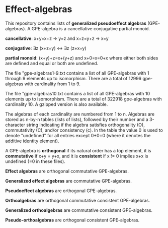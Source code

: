# Effect-algebras

This repository contains lists of **generalized pseudoeffect algebras** (GPE-algebras). A GPE-algebra is
a cancellative conjugative partial monoid.

**cancellative**: x+y=x+z -> y=z  and  x+z=y+z -> x=y

**conjugative**:  ∃z (x+z=y) <-> ∃z (z+x=y)

**partial monoid**: (x+y)+z=x+(y+z)  and  x+0=x=0+x  where either both sides are defined and equal or both are undefined.

The file "gpe-algebras1-9.txt contains a list of all GPE-algebras with 1 through 9 elements up to isomorphism.
There are a total of 12996 gpe-algebras with cardinality from 1 to 9.

The file "gpe-algebras10.txt contains a list of all GPE-algebras with 10 elements up to isomorphism.
There are a total of 322918 gpe-algebras with cardinality 10. A gzipped version is also available.

The algebras of each cardinality are numbered from 1 to n. Algebras are stored as n-by-n tables (lists of lists),
followed by their number and a 3-character string indicating if the algebra satisfies orthogonality (O),
commutativity (C), and/or consistency (c). In the table the value 0 is used to denote "undefined" for all
entries except 0+0=0 (where it denotes the additive identity element).

A GPE-algebra is **orthogonal** if its natural order has a top element, it is **commutative** if x+y = y+x, and it
is **consistent** if x != 0 implies x+x is undefined (=0 in these files).

**Effect algebras** are orthogonal commutative GPE-algebras.

**Generalized effect algebras** are commutative GPE-algebras.

**Pseudoeffect algebras** are orthogonal GPE-algebras.

**Orthoalgebras** are orthogonal commutative consistent GPE-algebras.

**Generalized orthoalgebras** are commutative consistent GPE-algebras.

**Pseudo-orthoalgebras** are orthogonal consistent GPE-algebras.
